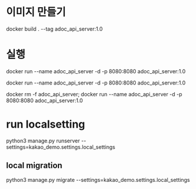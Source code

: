 # 이미지 만들기
docker build . --tag adoc_api_server:1.0
# 실행
docker run --name adoc_api_server -d -p 8080:8080  adoc_api_server:1.0

docker run --name adoc_api_server -d -p 8080:8080  adoc_api_server:1.0 

docker rm -f adoc_api_server; docker run --name adoc_api_server -d -p 8080:8080  adoc_api_server:1.0


# run localsetting
python3 manage.py runserver --settings=kakao_demo.settings.local_settings
## local migration
python3 manage.py migrate --settings=kakao_demo.settings.local_settings
